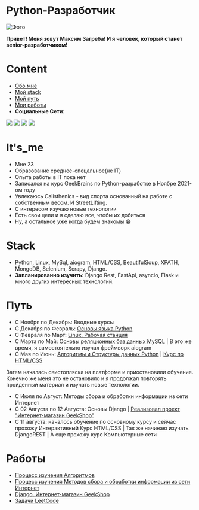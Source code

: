 # Python-Разработчик
<p> <img src="https://media-exp1.licdn.com/dms/image/C4D03AQEi9PONVsZqlg/profile-displayphoto-shrink_800_800/0/1660300538411?e=1665619200&v=beta&t=VfOQPL3Oh1bjx-Ya0CDjsTwijKms_ICBIlS3-Jw-h-k" alt="Фото"></p>
<p><b>Привет! Меня зовут Максим Загреба!
И я человек, который станет senior-разработчиком!</b></p>

# Content

- [Обо мне](#It's_me)
- [Мой stack](#Stack)
- [Мой путь](#Путь)
- [Мои работы](#Работы)
- <b>Социальные Сети</b>:

<a href="https://www.linkedin.com/in/maxim-zaghreba-6636a0231/"><img src="https://cdn-icons-png.flaticon.com/32/145/145807.png"><a/>
<a href="https://t.me/ZagMakk"><img src="https://cdn-icons-png.flaticon.com/32/2111/2111646.png"><a/>
<a href="https://www.instagram.com/maksim_zaghreba/"><img src="https://cdn-icons-png.flaticon.com/32/2111/2111463.png"><a/>
<a href="https://www.facebook.com/profile.php?id=100028229644209"><img src="https://cdn-icons-png.flaticon.com/32/1384/1384053.png"><a/>


# It's_me

- Мне 23
- Образование среднее-спецальное(не IT)
- Опыта работы в IT пока нет
- Записался на курс GeekBrains по Python-разработке в Ноябре 2021-ом году
- Увлекаюсь Calisthenics - вид спорта основанный на работе с собственным весом. И StreetLifting.
- С интересом изучаю новые технологии
- Есть свои цели и я сделаю все, чтобы их добиться
- Ну, а остальное уже когда будем знакомы &#128513;




# Stack

- Python, Linux, MySql, aiogram, HTML/CSS, BeautifulSoup, XPATH, MongoDB, Selenium, Scrapy, Django.<br>
- <b>Запланированно изучить:</b> Django Rest, FastApi, asyncio, Flask и много других интересных технологий.



# Путь

- C Ноября по Декабрь: Вводные курсы
- C Декабря по Февраль: <a href='https://drive.google.com/file/d/1SDKgSSX7E5KNRFqblBbqHfkghNs22re2/view'>Основы языка Python</a>
- C Февраля по Март: <a href='https://drive.google.com/file/d/1SdMRiEV2-m3mg56VUNTKlxnXt2YNEr0O/view?usp=sharing'>Linux. Рабочая станция</a>
- С Марта по Май: <a href="https://drive.google.com/file/d/1AVcj_mptVeTrRq2Fuzum21eMn4UXN8jz/view?usp=sharing">Основы реляционных баз данных MySQL</a> | В это же время, я самостоятельно изучал фреймворк aiogram
- С Мая по Июнь: <a href="https://drive.google.com/file/d/1QnGBOa1SVIbzj30FfV1QlFQwkEbO5iTl/view?usp=sharing">Алгоритмы и Структуры данных Python</a> | <a href="https://drive.google.com/file/d/1iN0CFkrW7LW8li2QCzS4CHEsNFJOZYOG/view?usp=sharing">Курс по HTML/CSS</a>
<p>Затем началась свистопляска на платформе и приостановили обучение.
Конечно же меня это не остановило и я продолжал повторять пройденный материал и изучать новые технологии.</p>

- С Июля по Август: Методы сбора и обработки информации из сети Интернет
- С 02 Августа по 12 Августа: Основы Django | <a href="https://github.com/finger-to-the-sky/geekshop-server">Реализовал проект "Интернет-магазин GeekShop"</a>
- С 11 августа: началось обучение по основному курсу и сейчас прохожу Интерактивный Курс HTML/CSS | Так же начинаю изучать DjangoREST | А еще прохожу курс Компьютерные сети


# Работы

- <a href="https://github.com/finger-to-the-sky/Algorithms">Процесс изучения Алгоритмов</a>
- <a href="https://github.com/finger-to-the-sky/Methods_Parsing_Scraping">Процесс изучения Методов сбора и обработки информации из сети Интернет</a>
- <a href="https://github.com/finger-to-the-sky/geekshop-server">Django. Интернет-магазин GeekShop</a>
- <a href="https://github.com/finger-to-the-sky/LeetCode">Задачи LeetCode</a>



